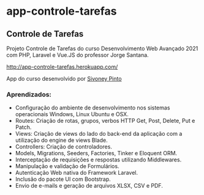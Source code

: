 # app-controle-tarefas
## Controle de Tarefas
Projeto Controle de Tarefas do curso Desenvolvimento Web Avançado 2021 com PHP, Laravel e Vue.JS do professor Jorge Santana.

http://app-controle-tarefas.herokuapp.com/

App do curso desenvolvido por [Sivoney Pinto](https://github.com/sivoneypdias)

### Aprendizados:

- Configuração do ambiente de desenvolvimento nos sistemas operacionais Windows, Linux Ubuntu e OSX.
- Routes: Criação de rotas, grupos, verbos HTTP Get, Post, Delete, Put e Patch.
- Views: Criação de views do lado do back-end da aplicação com a utilização do engine de views Blade.
- Controllers: Criação de controladores.
- Models, Migrations, Seeders, Factories, Tinker e Eloquent ORM.
- Interceptação de requisições e respostas utilizando Middlewares.
- Manipulação e validação de Formulários.
- Autenticação Web nativa do Framework Laravel.
- Inclusão do pacote UI com Bootstrap.
- Envio de e-mails e geração de arquivos XLSX, CSV e PDF.
